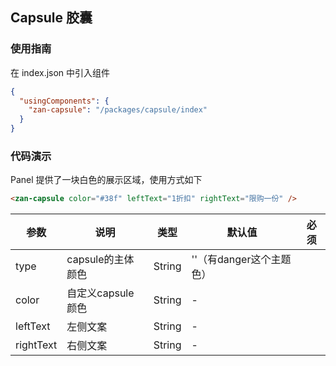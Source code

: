 ## Capsule 胶囊

### 使用指南
在 index.json 中引入组件
```json
{
  "usingComponents": {
    "zan-capsule": "/packages/capsule/index"
  }
}
```

### 代码演示
Panel 提供了一块白色的展示区域，使用方式如下
```html
<zan-capsule color="#38f" leftText="1折扣" rightText="限购一份" />
```
| 参数       | 说明      | 类型       | 默认值       | 必须      |
|-----------|-----------|-----------|-------------|-------------|
| type | capsule的主体颜色 | String | ''（有danger这个主题色） | |
| color | 自定义capsule颜色 | String | - | |
| leftText | 左侧文案 | String | - | |
| rightText | 右侧文案 | String | - | |
